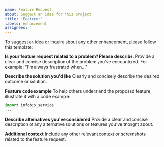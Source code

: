 ```yaml
---
name: Feature Request
about: Suggest an idea for this project
title: 'Feature:'
labels: enhancement
assignees: ''
---
```


To suggest an idea or inquire about any other enhancement, please follow this template:

**Is your feature request related to a problem? Please describe.**
Provide a clear and concise description of the problem you've encountered. For example: "I'm always frustrated when..."

**Describe the solution you'd like**
Clearly and concisely describe the desired outcome or solution.

**Feature code example**
To help others understand the proposed feature, illustrate it with a code example:

```python
import infobip_service
...
```

**Describe alternatives you've considered**
Provide a clear and concise description of any alternative solutions or features you've thought about.

**Additional context**
Include any other relevant context or screenshots related to the feature request.
